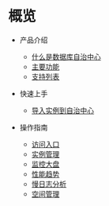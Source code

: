 # 概览

* 产品介绍
    * [什么是数据库自治中心](/udac/product/concepts)
    * [主要功能](/udac/product/features)
    * [支持列表](/udac/product/support)

* 快速上手 
    * [导入实例到自治中心](/udac/operation_guide/import-instance)

* 操作指南
    * [访问入口](/udac/operation_guide/access-entrance)
    * [实例管理](/udac/operation_guide/instance-management)
    * [监控大盘](/udac/operation_guide/monitor-dashboard-management)
    * [性能趋势](/udac/operation_guide/performance-trends)
    * [慢日志分析](/udac/operation_guide/slowlog-analyze)
    * [空间管理](/udac/operation_guide/space-manage)


